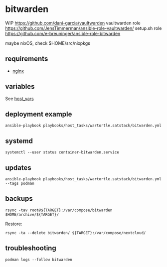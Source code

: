 # bitwarden

WIP
https://github.com/dani-garcia/vaultwarden
vaultwarden role https://github.com/JensTimmerman/ansible-role-vaultwarden/ 
setup.sh role https://github.com/e-breuninger/ansible-role-bitwarden

maybe nixOS, check $HOME/src/nixpkgs

## requirements

* [nginx](nginx_conf.yml)

## variables

See [host_vars](../../../host_vars/wartortle.satstack.net/bitwarden.yml)

## deployment example

```shell
ansible-playbook playbooks/host_tasks/wartortle.satstack/bitwarden.yml
```

## systemd

```shell
systemctl --user status container-bitwarden.service
```

## updates

```shell
ansible-playbook playbooks/host_tasks/wartortle.satstack/bitwarden.yml --tags podman
```

## backups

```shell
rsync -tav root@${TARGET}:/var/compose/bitwarden $HOME/archive/${TARGET}/
```

Restore:

```shell
rsync -ta --delete bitwarden/ ${TARGET}:/var/compose/nextcloud/
```

## troubleshooting

```shell
podman logs --follow bitwarden
```